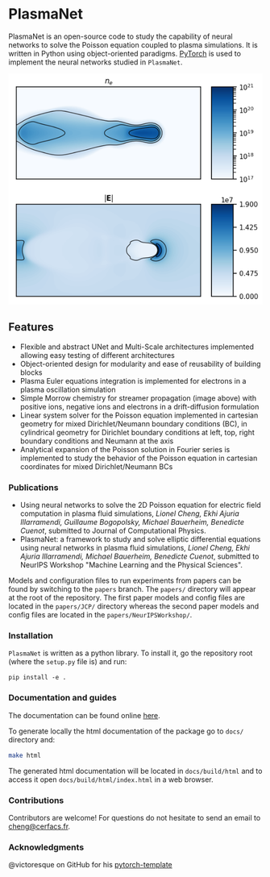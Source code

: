 # PlasmaNet

PlasmaNet is an open-source code to study the capability of neural networks to solve the Poisson equation coupled to plasma simulations. It is written in Python using object-oriented paradigms. [PyTorch](https://pytorch.org) is used to implement the neural networks studied in `PlasmaNet`.

![alt text](docs/images/streamer.png)

## Features

- Flexible and abstract UNet and Multi-Scale architectures implemented allowing easy testing of different architectures
- Object-oriented design for modularity and ease of reusability of building blocks
- Plasma Euler equations integration is implemented for electrons in a plasma oscillation simulation
- Simple Morrow chemistry for streamer propagation (image above) with positive ions, negative ions and electrons in a drift-diffusion formulation
- Linear system solver for the Poisson equation implemented in cartesian geometry for mixed Dirichlet/Neumann boundary conditions (BC), in cylindrical geometry for Dirichlet boundary conditions at left, top, right boundary conditions and Neumann at the axis
- Analytical expansion of the Poisson solution in Fourier series is implemented to study the behavior of the Poisson equation in cartesian coordinates for mixed Dirichlet/Neumann BCs

### Publications

- Using neural networks to solve the 2D Poisson equation for electric field computation in plasma fluid simulations, *Lionel Cheng, Ekhi Ajuria Illarramendi, Guillaume Bogopolsky, Michael Bauerheim, Benedicte Cuenot*, submitted to Journal of Computational Physics.
- PlasmaNet: a framework to study and solve elliptic differential equations using neural networks in plasma fluid simulations, *Lionel Cheng, Ekhi Ajuria Illarramendi, Michael Bauerheim, Benedicte Cuenot*, submitted to NeurIPS Workshop "Machine Learning and the Physical Sciences".

Models and configuration files to run experiments from papers can be found by switching to the `papers` branch. The `papers/` directory will appear at the root of the repository. The first paper models and config files are located in the `papers/JCP/` directory whereas the second paper models and config files are located in the `papers/NeurIPSWorkshop/`.

### Installation

`PlasmaNet` is written as a python library. To install it, go the repository root (where the `setup.py` file is) and run:

```shell
pip install -e .
```

### Documentation and guides

The documentation can be found online [here](https://plasmanet.readthedocs.io/en/latest/).

To generate locally the html documentation of the package go to `docs/` directory and:

```bash
make html
```

The generated html documentation will be located in `docs/build/html` and to access it open `docs/build/html/index.html` in a web browser.

### Contributions

Contributors are welcome! For questions do not hesitate to send an email to cheng@cerfacs.fr.

### Acknowledgments

@victoresque on GitHub for his [pytorch-template](https://github.com/victoresque/pytorch-template)